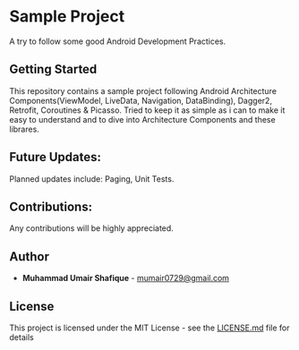 # Sample Project
A try to follow some good Android Development Practices.

## Getting Started
This repository contains a sample project following Android Architecture Components(ViewModel, LiveData, Navigation, DataBinding), Dagger2, Retrofit, Coroutines & Picasso. Tried to keep it as simple as i can to make it easy to understand and to dive into Architecture Components and these librares. 

## Future Updates:
Planned updates include: Paging, Unit Tests.

## Contributions:
Any contributions will be highly appreciated.

## Author
* **Muhammad Umair Shafique** - mumair0729@gmail.com

## License
This project is licensed under the MIT License - see the [LICENSE.md](https://github.com/muhammad-umair-khan/android-architecture-components/blob/develop/LICENSE) file for details
